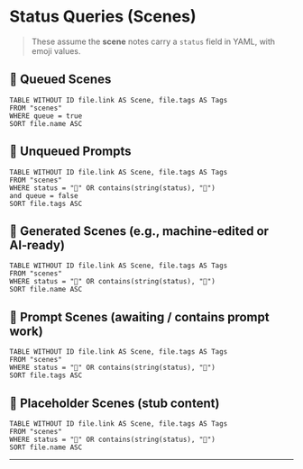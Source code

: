 

# Status Queries (Scenes)

> These assume the **scene** notes carry a `status` field in YAML, with emoji values.

## 🤖 Queued Scenes
```dataview
TABLE WITHOUT ID file.link AS Scene, file.tags AS Tags
FROM "scenes"
WHERE queue = true
SORT file.name ASC
```

## 💬 Unqueued Prompts 
```dataview
TABLE WITHOUT ID file.link AS Scene, file.tags AS Tags
FROM "scenes"
WHERE status = "💬" OR contains(string(status), "💬")
and queue = false
SORT file.tags ASC
```

## 🤖 Generated Scenes (e.g., machine‑edited or AI‑ready)
```dataview
TABLE WITHOUT ID file.link AS Scene, file.tags AS Tags
FROM "scenes"
WHERE status = "🤖" OR contains(string(status), "🤖")
SORT file.name ASC
```

## 💬 Prompt Scenes (awaiting / contains prompt work)
```dataview
TABLE WITHOUT ID file.link AS Scene, file.tags AS Tags
FROM "scenes"
WHERE status = "💬" OR contains(string(status), "💬")
SORT file.tags ASC
```

## 🔳 Placeholder Scenes (stub content)
```dataview
TABLE WITHOUT ID file.link AS Scene, file.tags AS Tags
FROM "scenes"
WHERE status = "🔳" OR contains(string(status), "🔳")
SORT file.name ASC
```

---



